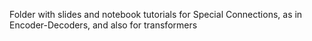 Folder with slides and notebook tutorials for Special Connections, as in Encoder-Decoders, and also for transformers
